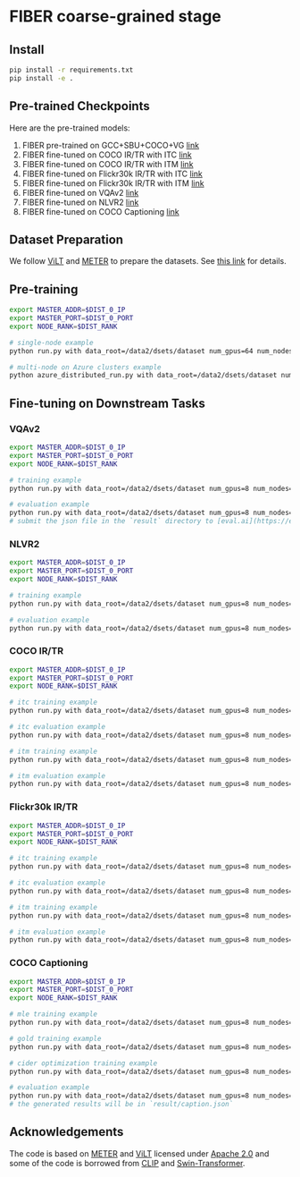 # FIBER coarse-grained stage

## Install

```bash
pip install -r requirements.txt
pip install -e .
```

## Pre-trained Checkpoints

Here are the pre-trained models:
1. FIBER pre-trained on GCC+SBU+COCO+VG [link]()
2. FIBER fine-tuned on COCO IR/TR with ITC [link]()
3. FIBER fine-tuned on COCO IR/TR with ITM [link]()
4. FIBER fine-tuned on Flickr30k IR/TR with ITC [link]()
5. FIBER fine-tuned on Flickr30k IR/TR with ITM [link]()
6. FIBER fine-tuned on VQAv2 [link]()
7. FIBER fine-tuned on NLVR2 [link]()
8. FIBER fine-tuned on COCO Captioning [link]()


## Dataset Preparation

We follow [ViLT](https://github.com/dandelin/ViLT) and [METER](https://github.com/zdou0830/METER) to prepare the datasets. See [this link](https://github.com/dandelin/ViLT/blob/master/DATA.md) for details.

## Pre-training

```bash
export MASTER_ADDR=$DIST_0_IP
export MASTER_PORT=$DIST_0_PORT
export NODE_RANK=$DIST_RANK

# single-node example
python run.py with data_root=/data2/dsets/dataset num_gpus=64 num_nodes=1 task_mlm_itm_itc per_gpu_batchsize=8

# multi-node on Azure clusters example
python azure_distributed_run.py with data_root=/data2/dsets/dataset num_gpus=8 num_nodes=8 task_mlm_itm_itc per_gpu_batchsize=8
``` 

## Fine-tuning on Downstream Tasks

### VQAv2

```bash
export MASTER_ADDR=$DIST_0_IP
export MASTER_PORT=$DIST_0_PORT
export NODE_RANK=$DIST_RANK

# training example
python run.py with data_root=/data2/dsets/dataset num_gpus=8 num_nodes=1 task_finetune_vqa per_gpu_batchsize=8 load_path=fiber_pretrain.ckpt

# evaluation example
python run.py with data_root=/data2/dsets/dataset num_gpus=8 num_nodes=1 task_finetune_vqa per_gpu_batchsize=32 load_path=fiber_vqa.ckpt test_only=True
# submit the json file in the `result` directory to [eval.ai](https://eval.ai/web/challenges/challenge-page/830/overview) evaluation server to get the test-dev and/or test-std scores.
```

### NLVR2

```bash
export MASTER_ADDR=$DIST_0_IP
export MASTER_PORT=$DIST_0_PORT
export NODE_RANK=$DIST_RANK

# training example
python run.py with data_root=/data2/dsets/dataset num_gpus=8 num_nodes=1  task_finetune_nlvr2 per_gpu_batchsize=8 load_path=fiber_pretrain.ckpt

# evaluation example
python run.py with data_root=/data2/dsets/dataset num_gpus=8 num_nodes=1  task_finetune_nlvr2 per_gpu_batchsize=32 load_path=fiber_nlvr2.ckpt test_only=True
``` 

### COCO IR/TR

```bash
export MASTER_ADDR=$DIST_0_IP
export MASTER_PORT=$DIST_0_PORT
export NODE_RANK=$DIST_RANK

# itc training example
python run.py with data_root=/data2/dsets/dataset num_gpus=8 num_nodes=1 task_finetune_irtr_itc_coco per_gpu_batchsize=128 load_path=fiber_pretrain.ckpt

# itc evaluation example
python run.py with data_root=/data2/dsets/dataset num_gpus=8 num_nodes=1 task_finetune_irtr_itc_coco per_gpu_batchsize=32 load_path=fiber_coco_irtr_itc.ckpt get_recall_metric=True test_only=True

# itm training example
python run.py with data_root=/data2/dsets/dataset num_gpus=8 num_nodes=1 task_finetune_irtr_itm_coco per_gpu_batchsize=8 load_path=fiber_pretrain.ckpt

# itm evaluation example
python run.py with data_root=/data2/dsets/dataset num_gpus=8 num_nodes=1 task_finetune_irtr_itm_coco per_gpu_batchsize=32 load_path=fiber_coco_irtr_itc.ckpt get_recall_metric=True get_recall_metric_itc=False test_only=True
``` 

### Flickr30k IR/TR

```bash
export MASTER_ADDR=$DIST_0_IP
export MASTER_PORT=$DIST_0_PORT
export NODE_RANK=$DIST_RANK

# itc training example
python run.py with data_root=/data2/dsets/dataset num_gpus=8 num_nodes=1 task_finetune_irtr_itc_f30k per_gpu_batchsize=128 load_path=fiber_coco_irtr_itc.ckpt

# itc evaluation example
python run.py with data_root=/data2/dsets/dataset num_gpus=8 num_nodes=1 task_finetune_irtr_itc_f30k per_gpu_batchsize=32 load_path=fiber_f30k_irtr_itc.ckpt get_recall_metric=True test_only=True

# itm training example
python run.py with data_root=/data2/dsets/dataset num_gpus=8 num_nodes=1 task_finetune_irtr_itm_f30k per_gpu_batchsize=8 load_path=fiber_coco_irtr_itm.ckpt

# itm evaluation example
python run.py with data_root=/data2/dsets/dataset num_gpus=8 num_nodes=1 task_finetune_irtr_itm_f30k per_gpu_batchsize=32 load_path=fiber_f30k_irtr_itm.ckpt get_recall_metric=True get_recall_metric_itc=False
```

### COCO Captioning

```bash
export MASTER_ADDR=$DIST_0_IP
export MASTER_PORT=$DIST_0_PORT
export NODE_RANK=$DIST_RANK

# mle training example
python run.py with data_root=/data2/dsets/dataset num_gpus=8 num_nodes=1 task_finetune_caption_mle_coco per_gpu_batchsize=8 load_path=fiber_pretrain.ckpt

# gold training example
python run.py with data_root=/data2/dsets/dataset num_gpus=8 num_nodes=1 task_finetune_caption_gold_coco per_gpu_batchsize=8 load_path=fiber_coco_caption_mle.ckpt

# cider optimization training example
python run.py with data_root=/data2/dsets/dataset num_gpus=8 num_nodes=1 task_finetune_caption_cider_coco per_gpu_batchsize=8 load_path=fiber_coco_caption_gold.ckpt

# evaluation example
python run.py with data_root=/data2/dsets/dataset num_gpus=8 num_nodes=1 task_finetune_caption_mle_coco per_gpu_batchsize=32 load_path=fiber_coco_caption.ckpt
# the generated results will be in `result/caption.json`
```


## Acknowledgements

The code is based on [METER](https://github.com/zdou0830/METER) and [ViLT](https://github.com/dandelin/ViLT) licensed under [Apache 2.0](https://github.com/dandelin/ViLT/blob/master/LICENSE) and some of the code is borrowed from [CLIP](https://github.com/openai/CLIP) and [Swin-Transformer](https://github.com/microsoft/Swin-Transformer).
